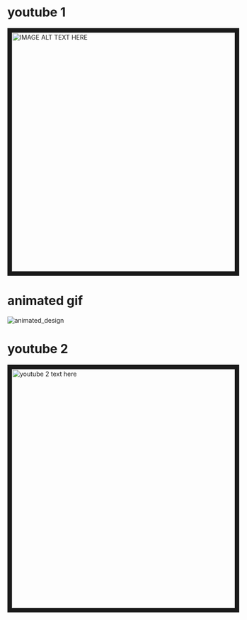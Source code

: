 # youtube 1
<a href="http://www.youtube.com/watch?feature=player_embedded&v=z6viZHWIwRU" target="_blank"><img src="http://img.youtube.com/vi/z6viZHWIwRU/0.jpg" 
alt="IMAGE ALT TEXT HERE" width="720" height="540" border="10" /></a>

# animated gif
![animated_design](https://cloud.githubusercontent.com/assets/13763933/25449800/22eeb386-2ae7-11e7-82e1-7f883b31c710.gif)

# youtube 2
<a href="http://www.youtube.com/watch?feature=player_embedded&v=mge_SObANsY" target="_blank"><img src="http://img.youtube.com/vi/mge_SObANsY/0.jpg" 
alt="youtube 2 text here" width="720" height="540" border="10" /></a>